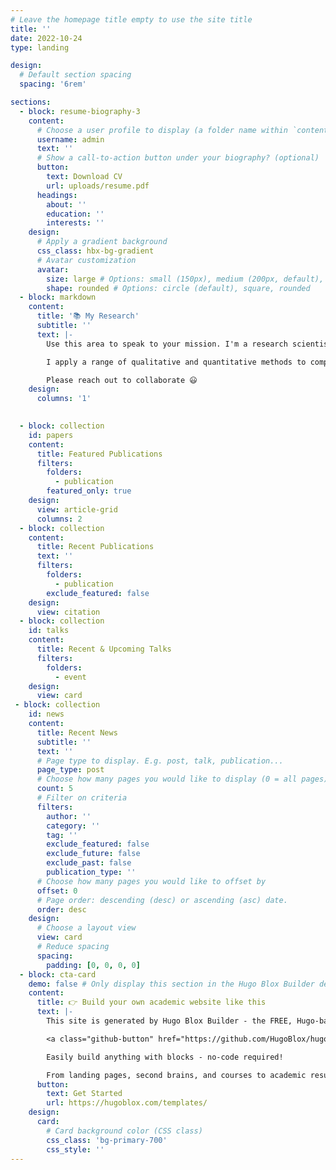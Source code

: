 ```yaml
---
# Leave the homepage title empty to use the site title
title: ''
date: 2022-10-24
type: landing

design:
  # Default section spacing
  spacing: '6rem'

sections:
  - block: resume-biography-3
    content:
      # Choose a user profile to display (a folder name within `content/authors/`)
      username: admin
      text: ''
      # Show a call-to-action button under your biography? (optional)
      button:
        text: Download CV
        url: uploads/resume.pdf
      headings:
        about: ''
        education: ''
        interests: ''
    design:
      # Apply a gradient background
      css_class: hbx-bg-gradient
      # Avatar customization
      avatar:
        size: large # Options: small (150px), medium (200px, default), large (320px), xl (400px), xxl (500px)
        shape: rounded # Options: circle (default), square, rounded
  - block: markdown
    content:
      title: '📚 My Research'
      subtitle: ''
      text: |-
        Use this area to speak to your mission. I'm a research scientist in the Moonshot team at DeepMind. I blog about machine learning, deep learning, and moonshots.

        I apply a range of qualitative and quantitative methods to comprehensively investigate the role of science and technology in the economy.

        Please reach out to collaborate 😃
    design:
      columns: '1'

   
  - block: collection
    id: papers
    content:
      title: Featured Publications
      filters:
        folders:
          - publication
        featured_only: true
    design:
      view: article-grid
      columns: 2
  - block: collection
    content:
      title: Recent Publications
      text: ''
      filters:
        folders:
          - publication
        exclude_featured: false
    design:
      view: citation
  - block: collection
    id: talks
    content:
      title: Recent & Upcoming Talks
      filters:
        folders:
          - event
    design:
      view: card
 - block: collection
    id: news
    content:
      title: Recent News
      subtitle: ''
      text: ''
      # Page type to display. E.g. post, talk, publication...
      page_type: post
      # Choose how many pages you would like to display (0 = all pages)
      count: 5
      # Filter on criteria
      filters:
        author: ''
        category: ''
        tag: ''
        exclude_featured: false
        exclude_future: false
        exclude_past: false
        publication_type: ''
      # Choose how many pages you would like to offset by
      offset: 0
      # Page order: descending (desc) or ascending (asc) date.
      order: desc
    design:
      # Choose a layout view
      view: card
      # Reduce spacing
      spacing:
        padding: [0, 0, 0, 0]
  - block: cta-card
    demo: false # Only display this section in the Hugo Blox Builder demo site
    content:
      title: 👉 Build your own academic website like this
      text: |-
        This site is generated by Hugo Blox Builder - the FREE, Hugo-based open source website builder trusted by 250,000+ academics like you.

        <a class="github-button" href="https://github.com/HugoBlox/hugo-blox-builder" data-color-scheme="no-preference: light; light: light; dark: dark;" data-icon="octicon-star" data-size="large" data-show-count="true" aria-label="Star HugoBlox/hugo-blox-builder on GitHub">Star</a>

        Easily build anything with blocks - no-code required!

        From landing pages, second brains, and courses to academic resumés, conferences, and tech blogs.
      button:
        text: Get Started
        url: https://hugoblox.com/templates/
    design:
      card:
        # Card background color (CSS class)
        css_class: 'bg-primary-700'
        css_style: ''
---
```

